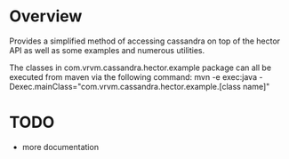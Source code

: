 # Overview
Provides a simplified method of accessing cassandra on top of the hector API
as well as some examples and numerous utilities.

The classes in com.vrvm.cassandra.hector.example package can all be executed
from maven via the following command:
mvn -e exec:java -Dexec.mainClass="com.vrvm.cassandra.hector.example.[class name]"

# TODO
* more documentation

